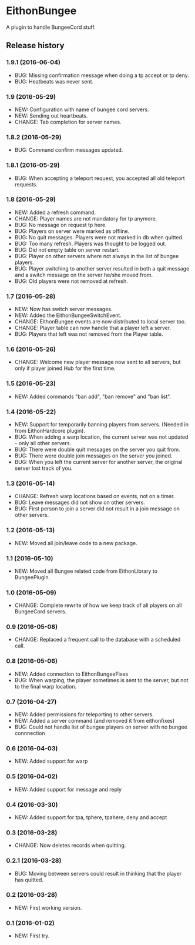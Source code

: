 # EithonBungee

A plugin to handle BungeeCord stuff.

## Release history

### 1.9.1 (2016-06-04)

* BUG: Missing confirmation message when doing a tp accept or tp deny.
* BUG: Heatbeats was never sent.

### 1.9 (2016-05-29)

* NEW: Configuration with name of bungee cord servers.
* NEW: Sending out heartbeats.
* CHANGE: Tab completion for server names.

### 1.8.2 (2016-05-29)

* BUG: Command confirm messages updated.

### 1.8.1 (2016-05-29)

* BUG: When accepting a teleport request, you accepted all old teleport requests.

### 1.8 (2016-05-29)

* NEW: Added a refresh command.
* CHANGE: Player names are not mandatory for tp anymore.
* BUG: No message on request tp here.
* BUG: Players on server were marked as offline.
* BUG: No quit messages. Players were not marked in db when quitted.
* BUG: Too many refresh. Players was thought to be logged out.
* BUG: Did not empty table on server restart.
* BUG: Player on other servers where not always in the list of bungee players.
* BUG: Player switching to another server resulted in both a quit message and a switch message on the server he/she moved from.
* BUG: Old players were not removed at refresh.

### 1.7 (2016-05-28)

* NEW: Now has switch server messages.
* NEW: Added the EithonBungeeSwitchEvent.
* CHANGE: EithonBungee events are now distributed to local server too.
* CHANGE: Player table can now handle that a player left a server.
* BUG: Players that left was not removed from the Player table.

### 1.6 (2016-05-26)

* CHANGE: Welcome new player message now sent to all servers, but only if player joined Hub for the first time.

### 1.5 (2016-05-23)

* NEW: Added commands "ban add", "ban remove" and "ban list".

### 1.4 (2016-05-22)

* NEW: Support for temporarily banning players from servers. (Needed in from EithonHardcore plugin).
* BUG: When adding a warp location, the current server was not updated - only all other servers.
* BUG: There were double quit messages on the server you quit from.
* BUG: There were double join messages on the server you joined.
* BUG: When you left the current server for another server, the original server lost track of you. 

### 1.3 (2016-05-14)

* CHANGE: Refresh warp locations based on events, not on a timer.
* BUG: Leave messages did not show on other servers.
* BUG: First person to join a server did not result in a join message on other servers.

### 1.2 (2016-05-13)

* NEW: Moved all join/leave code to a new package.

### 1.1 (2016-05-10)

* NEW: Moved all Bungee related code from EithonLibrary to BungeePlugin.

### 1.0 (2016-05-09)

* CHANGE: Complete rewrite of how we keep track of all players on all BungeeCord servers.

### 0.9 (2016-05-08)

* CHANGE: Replaced a frequent call to the database with a scheduled call.

### 0.8 (2016-05-06)

* NEW: Added connection to EithonBungeeFixes
* BUG: When warping, the player sometimes is sent to the server, but not to the final warp location.

### 0.7 (2016-04-27)

* NEW: Added permissions for teleporting to other servers.
* NEW: Added a server command (and removed it from eithonfixes)
* BUG: Could not handle list of bungee players on server with no bungee connnection

### 0.6 (2016-04-03)

* NEW: Added support for warp

### 0.5 (2016-04-02)

* NEW: Added support for message and reply

### 0.4 (2016-03-30)

* NEW: Added support for tpa, tphere, tpahere, deny and accept

### 0.3 (2016-03-28)

* CHANGE: Now deletes records when quitting.

### 0.2.1 (2016-03-28)

* BUG: Moving between servers could result in thinking that the player has quitted.

### 0.2 (2016-03-28)

* NEW: First working version.

### 0.1 (2016-01-02)

* NEW: First try. 
